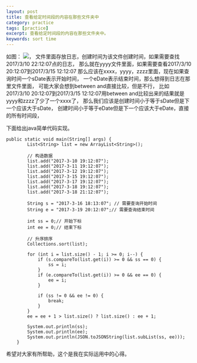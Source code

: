 ```yaml
---
layout: post
title: 查看给定时间段的内容在那些文件夹中
category: practice
tags: [practice]
excerpt: 查看给定时间段的内容在那些文件夹中。
keywords: sort time
---
```


如图：
![](https://img-blog.csdn.net/20170307144100908?watermark/2/text/aHR0cDovL2Jsb2cuY3Nkbi5uZXQvbGlyZW56dW8=/font/5a6L5L2T/fontsize/400/fill/I0JBQkFCMA==/dissolve/70/gravity/Center)，
文件里面存放日志，创建时间为该文件创建时间，如果需要查找2017/3/10 22:12:07点的日志，
那么就在yyyy文件里面，如果需要查看2017/3/10 20:12:07到2017/3/15 12:12:07
那么应该在xxxx，yyyy，zzzz里面，现在如果查询时间一个sDate表示开始时间，
一个eDate表示结束时间，那么想得到日志在那里文件里面，
可能大家会想到between and直接比较，但是不行，
比如2017/3/10 20:12:07到2017/3/15 12:12:07用between and比较出来的结果就是yyyy和zzzz了少了一个xxxx了，
那么我们应该是创建时间小于等于sDate但是下一个应该大于sDate，
创建时间小于等于eDate但是下一个应该大于eDate，直接的所有时间段，

下面给出java简单代码实现。

```
public static void main(String[] args) {
		List<String> list = new ArrayList<String>();

		// 构造数据
		list.add("2017-3-10 19:12:07");
		list.add("2017-3-11 19:12:07");
		list.add("2017-3-12 19:12:07");
		list.add("2017-3-15 19:12:07");
		list.add("2017-3-17 19:12:07");
		list.add("2017-3-18 19:12:07");
		list.add("2017-3-18 21:12:07");

		String s = "2017-3-16 18:13:07"; // 需要查询开始时间
		String e = "2017-3-19 20:12:07";// 需要查询结束时间

		int ss = 0;// 开始下标
		int ee = 0;// 结束下标

		// 升序排序
		Collections.sort(list);

		for (int i = list.size() - 1; i >= 0; i--) {
			if (s.compareTo(list.get(i)) >= 0 && ss == 0) {
				ss = i;
			}
			if (e.compareTo(list.get(i)) >= 0 && ee == 0) {
				ee = i;
			}

			if (ss != 0 && ee != 0) {
				break;
			}
		}
		ee = ee + 1 > list.size() ? list.size() : ee + 1;

		System.out.println(ss);
		System.out.println(ee);
		System.out.println(JSON.toJSONString(list.subList(ss, ee)));
	}

```



希望对大家有所帮助，这个是我在实际运用中的心得。
